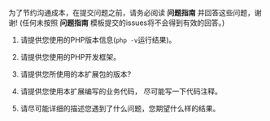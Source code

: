 为了节约沟通成本，在提交问题之前，请务必阅读 **问题指南** 并回答这些问题，谢谢!
(任何未按照 **问题指南** 模板提交的issues将不会得到有效的回答。)

1. 请提供您使用的PHP版本信息(`php -v`运行结果)。

2. 请提供您使用的PHP开发框架。

3. 请提供您所使用的本扩展包的版本?

4. 请提供您使用本扩展编写的业务代码， 尽可能写一下代码注释。

5. 请尽可能详细的描述您遇到了什么问题，您期望什么样的结果。

